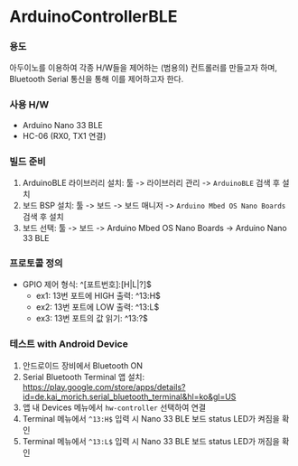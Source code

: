 # ArduinoControllerBLE

### 용도

아두이노를 이용하여 각종 H/W들을 제어하는 (범용의) 컨트롤러를 만들고자 하며, Bluetooth Serial 통신을 통해 이를 제어하고자 한다.

### 사용 H/W

* Arduino Nano 33 BLE
* HC-06 (RX0, TX1 연결)

### 빌드 준비

1. ArduinoBLE 라이브러리 설치: 툴 -> 라이브러리 관리 -> `ArduinoBLE` 검색 후 설치
2. 보드 BSP 설치: 툴 -> 보드 -> 보드 매니저 -> `Arduino Mbed OS Nano Boards` 검색 후 설치
3. 보드 선택: 툴 -> 보드 -> Arduino Mbed OS Nano Boards -> Arduino Nano 33 BLE

### 프로토콜 정의

* GPIO 제어 형식: ^[포트번호]:[H|L|?]$
  * ex1: 13번 포트에 HIGH 출력: ^13:H$
  * ex2: 13번 포트에 LOW 출력: ^13:L$
  * ex3: 13번 포트의 값 읽기: ^13:?$

### 테스트 with Android Device

1. 안드로이드 장비에서 Bluetooth ON
2. Serial Bluetooth Terminal 앱 설치: https://play.google.com/store/apps/details?id=de.kai_morich.serial_bluetooth_terminal&hl=ko&gl=US
3. 앱 내 Devices 메뉴에서 `hw-controller` 선택하여 연결
4. Terminal 메뉴에서 `^13:H$` 입력 시 Nano 33 BLE 보드 status LED가 켜짐을 확인
5. Terminal 메뉴에서 `^13:L$` 입력 시 Nano 33 BLE 보드 status LED가 꺼짐을 확인